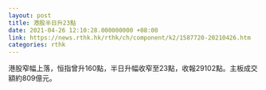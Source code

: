 ```yaml
---
layout: post
title: 港股半日升23點
date: 2021-04-26 12:10:28.000000000 +08:00
link: https://news.rthk.hk/rthk/ch/component/k2/1587720-20210426.htm
categories: rthk
---
```


港股窄幅上落，恒指曾升160點，半日升幅收窄至23點，收報29102點。主板成交額約809億元。
